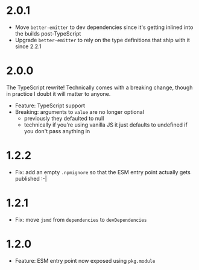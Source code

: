 # 2.0.1

- Move `better-emitter` to dev dependencies since it's getting inlined into the builds post-TypeScript
- Upgrade `better-emitter` to rely on the type definitions that ship with it since 2.2.1

# 2.0.0

The TypeScript rewrite!  Technically comes with a breaking change, though in practice I doubt it will matter to anyone.

- Feature: TypeScript support
- Breaking: arguments to `value` are no longer optional
	- previously they defaulted to null
	- technically if you're using vanilla JS it just defaults to undefined if you don't pass anything in

# 1.2.2

- Fix: add an empty `.npmignore` so that the ESM entry point actually gets published :-|

# 1.2.1

- Fix: move `jsmd` from `dependencies` to `devDependencies`

# 1.2.0

- Feature: ESM entry point now exposed using `pkg.module`
